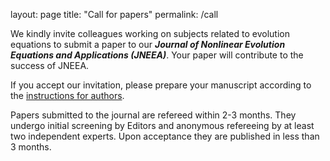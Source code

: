 layout: page
title: "Call for papers"
permalink: /call

We kindly invite colleagues working on subjects related to evolution equations to submit 
a paper to our **_Journal of Nonlinear Evolution Equations and Applications (JNEEA)_**. 
Your paper will contribute to the success of JNEEA.

If you accept our invitation, please prepare your manuscript according to the [instructions for authors](/authors).

Papers submitted to the journal are refereed within 2-3 months. 
They undergo initial screening by Editors and anonymous refereeing by at least two independent experts.
Upon acceptance they are published in less than 3 months.
